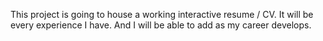 This project is going to house a working interactive resume / CV. It will be every experience I have. And I will be able to add as my career develops.  